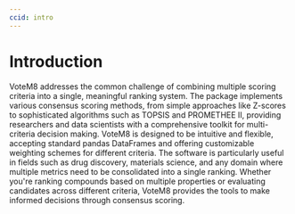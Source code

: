 ```yaml
---
ccid: intro
---
```


# Introduction

VoteM8 addresses the common challenge of combining multiple scoring criteria into a single, meaningful ranking system. The package implements various consensus scoring methods, from simple approaches like Z-scores to sophisticated algorithms such as TOPSIS and PROMETHEE II, providing researchers and data scientists with a comprehensive toolkit for multi-criteria decision making. VoteM8 is designed to be intuitive and flexible, accepting standard pandas DataFrames and offering customizable weighting schemes for different criteria. The software is particularly useful in fields such as drug discovery, materials science, and any domain where multiple metrics need to be consolidated into a single ranking. Whether you're ranking compounds based on multiple properties or evaluating candidates across different criteria, VoteM8 provides the tools to make informed decisions through consensus scoring.

